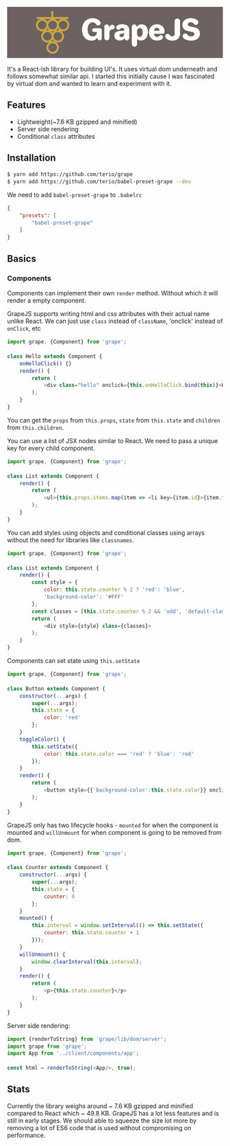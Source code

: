 ![GrapeJS](/logos/icon-left-font.png)

It's a React-ish library for building UI's. It uses virtual dom underneath and follows somewhat similar api. I started this initially cause I was fascinated by virtual dom and wanted to learn and experiment with it.

## Features
- Lightweight(~7.6 KB gzipped and minified)
- Server side rendering
- Conditional `class` attributes

## Installation
```bash
$ yarn add https://github.com/terio/grape
$ yarn add https://github.com/terio/babel-preset-grape --dev
```
We need to add `babel-preset-grape` to `.babelrc`
```json
{
    "presets": [
        "babel-preset-grape"
    ]
}
```
## Basics
### Components
Components can implement their own `render` method. Without which it will render a empty component.

GrapeJS supports writing html and css attributes with their actual name unlike React. We can just use `class` instead of `className`, 'onclick' instead of `onClick`, etc
```javascript
import grape, {Component} from 'grape';

class Hello extends Component {
    onHelloClick() {}
    render() {
        return (
            <div class="hello" onclick={this.onHelloClick.bind(this)}>Hello World!</div>
        );
    }
}
```
You can get the `props` from `this.props`, `state` from `this.state` and `children` from `this.children`.

You can use a list of JSX nodes similar to React. We need to pass a unique key for every child component.
```javascript
import grape, {Component} from 'grape';

class List extends Component {
    render() {
        return (
            <ul>{this.props.items.map(item => <li key={item.id}>{item.text}</li>)}</ul>
        );
    }
}
```
You can add styles using objects and conditional classes using arrays without the need for libraries like `classnames`.
```javascript
import grape, {Component} from 'grape';

class List extends Component {
    render() {
        const style = {
            color: this.state.counter % 2 ? 'red': 'blue',
            'background-color': '#FFF'
        };
        const classes = [this.state.counter % 2 && 'odd', 'default-class']
        return (
            <div style={style} class={classes}>
        );
    }
}
```
Components can set state using `this.setState`
```javascript
import grape, {Component} from 'grape';

class Button extends Component {
    constructor(...args) {
        super(...args);
        this.state = {
            color: 'red'
        };
    }
    toggleColor() {
        this.setState({
            color: this.state.color === 'red' ? 'blue': 'red'
        });
    }
    render() {
        return (
            <button style={{'background-color':this.state.color}} onclick={this.toggleColor.bind(this)}>Click me</button>
        );
    }
}
```
GrapeJS only has two lifecycle hooks - `mounted` for when the component is mounted and `willUnmount` for when component is going to be removed from dom.

```javascript
import grape, {Component} from 'grape';

class Counter extends Component {
    constructor(...args) {
        super(...args);
        this.state = {
            counter: 0
        };
    }
    mounted() {
        this.interval = window.setInterval(() => this.setState({
            counter: this.state.counter + 1
        }));
    }
    willUnmount() {
        window.clearInterval(this.interval);
    }
    render() {
        return (
            <p>{this.state.counter}</p>
        );
    }
}
```
Server side rendering:
```javascript
import {renderToString} from 'grape/lib/dom/server';
import grape from 'grape';
import App from '../client/components/app';

const html = renderToString(<App/>, true);
```
## Stats
Currently the library weighs around ~ 7.6 KB gzipped and minified compared to React which ~ 49.8 KB. GrapeJS has a lot less features and is still in early stages. We should able to squeeze the size lot more by removing a lot of ES6 code that is used without compromising on performance.
